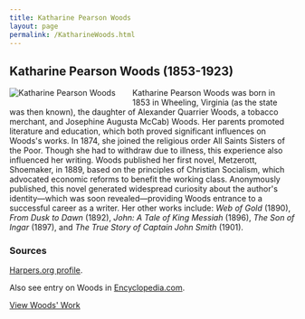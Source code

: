 ```yaml
---
title: Katharine Pearson Woods
layout: page
permalink: /KatharineWoods.html
---
```


## Katharine Pearson Woods (1853-1923)
<div style="float: left;padding-right: 30px;padding-bottom: 15px;"><img src="https://wlcb.github.io/archive/assets/img/KatharineWoods.jpg" alt="Katharine Pearson Woods"></div>

Katharine Pearson Woods was born in 1853 in Wheeling, Virginia (as the state was then known), the daughter of Alexander Quarrier Woods, a tobacco merchant, and Josephine Augusta McCab) Woods. Her parents promoted literature and education, which both proved significant influences on Woods's works. In 1874, she joined the religious order All Saints Sisters of the Poor. Though she had to withdraw due to illness, this experience also influenced her writing. Woods published her first novel, Metzerott, Shoemaker, in 1889, based on the principles of Christian Socialism, which advocated economic reforms to benefit the working class. Anonymously published, this novel generated widespread curiosity about the author's identity—which was soon revealed—providing Woods entrance to a successful career as a writer. Her other works include: *Web of Gold* (1890), *From Dusk to Dawn* (1892), *John: A Tale of King Messiah* (1896), *The Son of Ingar* (1897), and *The True Story of Captain John Smith* (1901).

### Sources

[Harpers.org profile](https://harpers.org/author/katherinepearsonwoods/). 

Also see entry on Woods in [Encyclopedia.com](http://www.encyclopedia.com/arts/news-wires-white-papers-and-books/woods-katharine-pearson).

[View Woods' Work](https://wlcb.github.io/archive/browse.html#woods)